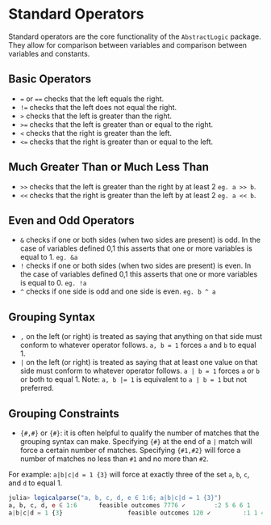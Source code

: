 # Standard Operators

Standard operators are the core functionality of the `AbstractLogic` package. They allow for comparison between variables and comparison between variables and constants.

## Basic Operators

* `=` or `==` checks that the left equals the right.
* `!=` checks that the left does not equal the right.
* `>` checks that the left is greater than the right.
* `>=` checks that the left is greater than or equal to the right.
* `<` checks that the right is greater than the left.
* `<=` checks that the right is greater than or equal to the left.

## Much Greater Than or Much Less Than

* `>>` checks that the left is greater than the right by at least 2 `eg. a >> b`.
* `<<` checks that the right is greater than the left by at least 2 `eg. a << b`.

## Even and Odd Operators

* `&` checks if one or both sides (when two sides are present) is odd. In the case of variables defined 0,1 this asserts that one or more variables is equal to 1. `eg. &a`
* `!` checks if one or both sides (when two sides are present) is even. In the case of variables defined 0,1 this asserts that one or more variables is equal to 0. `eg. !a`
* `^` checks if one side is odd and one side is even. `eg. b ^ a`

## Grouping Syntax

* `,` on the left (or right) is treated as saying that anything on that side must conform to whatever operator follows. `a, b = 1` forces `a` and `b` to equal 1.
* `|` on the left (or right) is treated as saying that at least one value on that side must conform to whatever operator follows. `a | b = 1` forces `a` or `b` or both to equal 1. Note: `a, b |= 1` is equivalent to `a | b = 1` but not preferred.

## Grouping Constraints
* `{#,#}` or `{#}`: it is often helpful to qualify the number of matches that the grouping syntax can make. Specifying `{#}` at the end of a `|` match will force a certain number of matches. Specifying `{#1,#2}` will force a number of matches no less than `#1` and no more than `#2`.

For example: `a|b|c|d = 1 {3}` will force at exactly three of the set `a`, `b`, `c`, and `d` to equal 1.
```julia
julia> logicalparse("a, b, c, d, e ∈ 1:6; a|b|c|d = 1 {3}")
a, b, c, d, e ∈ 1:6      feasible outcomes 7776 ✓        :2 5 6 6 1
a|b|c|d = 1 {3}                  feasible outcomes 120 ✓         :1 1 4 1 5
```

